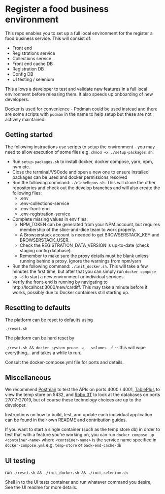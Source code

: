 # Register a food business environment

This repo enables you to set up a full local environment for the register a food business service. This will consist of:

- Front end
- Registrations service
- Collections service
- Front end cache DB
- Registration DB
- Config DB
- UI testing / selenium

This allows a developer to test and validate new features in a full local environment before releasing them. It also speeds up onboarding of new developers.

Docker is used for convenience - Podman could be used instead and there are some scripts with `podman` in the name to help setup but these are not actively maintained.

## Getting started

The following instructions use scripts to setup the environment - you may need to allow execution of some files e.g. `chmod +x ./setup-packages.sh`.

- Run `setup-packages.sh` to install docker, docker compose, yarn, npm, nvm etc.
- Close the terminal/VSCode and open a new one to ensure installed packages can be used and docker permissions resolved
- Run the following command: `./cloneRepos.sh`. This will clone the other repositories and check out the develop branches and will also create the following files:
  - .env
  - .env-collections-service
  - .env-front-end
  - .env-registration-service
- Complete missing values in env files:
  - NPM_TOKEN can be generated from your NPM account, but requires membership of the slice-and-dice team to work properly.
  - A Browserstack account is needed to get BROWSERSTACK_KEY and BROWSERSTACK_USER.
  - Check the REGISTRATION_DATA_VERSION is up-to-date (check staging config database).
  - Remember to make sure the proxy details must be blank unless running behind a proxy. Ignore the warnings from npm/yarn
- Run the following command: `./init_docker.sh`. This will take a few minutes the first time, but after that you can simply run `docker compose up -d` to start a new environment or individual services.
- Verify the front-end is running by navigating to http://localhost:3000/new/cardiff. This may take a minute before it works, possibly due to Docker containers still starting up.

## Resetting to defaults

The platform can be reset to defaults using

`./reset.sh`

The platform can be hard reset by

`./reset.sh && docker system prune -a --volumes -f` -- this will wipe everything... and takes a while to run.

Consult the docker-compose.yml file for ports and details.

## Miscellaneous

We recommend [Postman](https://www.getpostman.com/) to test the APIs on ports 4000 / 4001, [TablePlus](https://tableplus.io/) to view the temp store on 5432, and [Robo 3T](https://robomongo.org/) to look at the databases on ports 27017-27019, but of course these technology choices are up to the developer.

Instructions on how to build, test, and update each individual application can be found in their own README and contribution guides.

If you want to start a single container (such as the temp store db) in order to test that with a feature you're working on, you can run `docker compose up <container-name>` where `<container-name>` is the service name specified in `docker-compose.yml` e.g. `temp-store` or `back-end-cache-db`

## UI testing

run `./reset.sh && ./init_docker.sh && ./init_selenium.sh`

Shell in to the UI tests container and run whatever command you desire, See the UI readme for more details.
